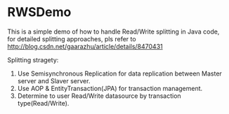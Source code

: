 RWSDemo
=======

This is a simple demo of how to handle Read/Write splitting in Java code, for detailed splitting approaches, pls refer to http://blog.csdn.net/gaarazhu/article/details/8470431


Splitting stragety:<br/>
1. Use Semisynchronous Replication for data replication between Master server and Slaver server.<br/>
2. Use AOP & EntityTransaction(JPA) for transaction management.<br/>
2. Determine to user Read/Write datasource by transaction type(Read/Write).
